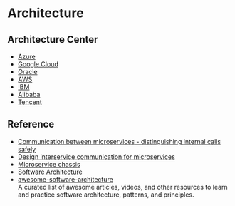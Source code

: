 # Architecture

## Architecture Center

- [Azure](https://learn.microsoft.com/en-us/azure/architecture/)
- [Google Cloud](https://cloud.google.com/architecture)
- [Oracle](https://docs.oracle.com/solutions/)
- [AWS](https://aws.amazon.com/blogs/architecture/redesigned-architecture-center/)
- [IBM](https://www.ibm.com/cloud/architecture)
- [Alibaba](https://www.alibabacloud.com/zh/architecture/index)
- [Tencent](https://www.tencentcloud.com/solutions/architecture-center)

## Reference

- [Communication between microservices - distinguishing internal calls safely](https://softwareengineering.stackexchange.com/questions/314227/communication-between-microservices-distinguishing-internal-calls-safely)
- [Design interservice communication for microservices](https://learn.microsoft.com/en-us/azure/architecture/microservices/design/interservice-communication)
- [Microservice chassis](https://dzone.com/articles/ms-chassis-pattern)
- [Software Architecture](https://awesome-architecture.com/software-architecture/)
- [awesome-software-architecture](https://github.com/mehdihadeli/awesome-software-architecture)
  <br/>A curated list of awesome articles, videos, and other resources to learn and practice software architecture,
  patterns, and principles.